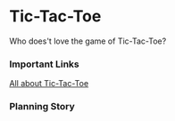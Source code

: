 # Tic-Tac-Toe

Who does't love the game of Tic-Tac-Toe?

### Important Links

[All about Tic-Tac-Toe](https://www.en.wikipedia.org/wiki/Tic-tac-toe)

### Planning Story
